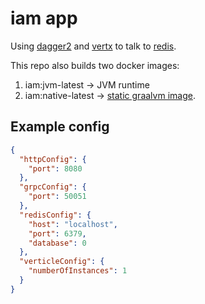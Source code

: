 # iam app

Using [dagger2](https://dagger.dev/) and [vertx](https://vertx.io/) to talk to [redis](https://redis.io/).

This repo also builds two docker images:
1. iam:jvm-latest -> JVM runtime
2. iam:native-latest -> [static graalvm image](https://www.graalvm.org/latest/reference-manual/native-image/guides/build-static-executables/#build-a-static-native-executable).

## Example config

```json
{
  "httpConfig": {
    "port": 8080
  },
  "grpcConfig": {
    "port": 50051
  },
  "redisConfig": {
    "host": "localhost",
    "port": 6379,
    "database": 0
  },
  "verticleConfig": {
    "numberOfInstances": 1
  }
}
```


